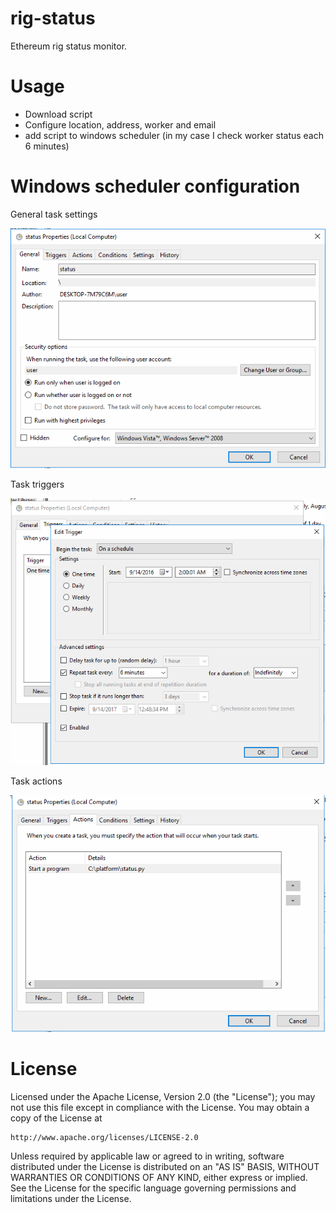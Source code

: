 # rig-status

Ethereum rig status monitor.


# Usage

* Download script
* Configure location, address, worker and email
* add script to windows scheduler (in my case I check worker status each 6 minutes)


# Windows scheduler configuration

General task settings

![alt tag](https://raw.githubusercontent.com/mgosk/rig-status/master/images/task-general.png)

Task triggers

![alt tag](https://raw.githubusercontent.com/mgosk/rig-status/master/images/task-trigger.png)

Task actions

![alt tag](https://raw.githubusercontent.com/mgosk/rig-status/master/images/task-actions.png)


# License

Licensed under the Apache License, Version 2.0 (the "License"); you may not
use this file except in compliance with the License. You may obtain a copy of
the License at

    http://www.apache.org/licenses/LICENSE-2.0

Unless required by applicable law or agreed to in writing, software
distributed under the License is distributed on an "AS IS" BASIS, WITHOUT
WARRANTIES OR CONDITIONS OF ANY KIND, either express or implied. See the
License for the specific language governing permissions and limitations under
the License.


